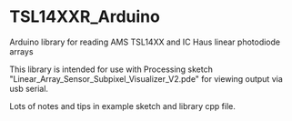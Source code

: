 # TSL14XXR_Arduino
Arduino library for reading AMS TSL14XX and IC Haus linear photodiode arrays

This library is intended for use with Processing sketch "Linear_Array_Sensor_Subpixel_Visualizer_V2.pde" for viewing output via usb serial.

Lots of notes and tips in example sketch and library cpp file.
